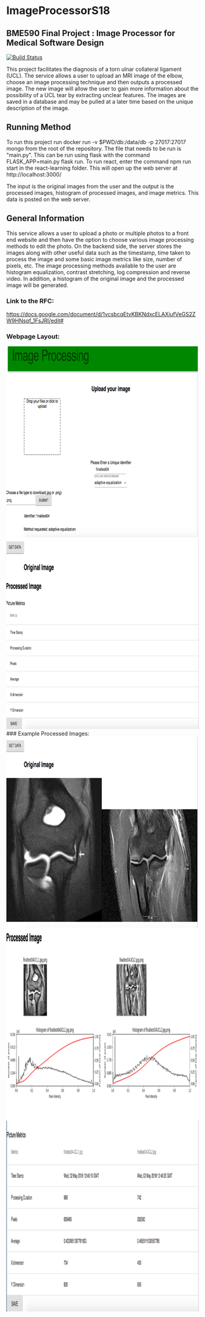 # ImageProcessorS18
## BME590 Final Project : Image Processor for Medical Software Design

[![Build Status](https://travis-ci.org/kmc97/ImageProcessorS18.svg?branch=master)](https://travis-ci.org/kmc97/ImageProcessorS18)

This project facilitates the diagnosis of a torn ulnar collateral ligament (UCL). The service allows a user to upload an MRI image of the elbow, choose an image processing technique and then outputs a processed image. The new image will allow the user to gain more information about the possibility of a UCL tear by extracting unclear features. The images are saved in a database and may be pulled at a later time based on the unique description of the image.

## Running Method
To run this project run docker run -v $PWD/db:/data/db -p 27017:27017 mongo from the root of the repository. The file that needs to be run is "main.py". This can be run using flask with the command FLASK_APP=main.py flask run. To run react, enter the command npm run start in the react-learning folder. This will open up the web server at http://localhost:3000/

The input is the original images from the user and the output is the processed images, histogram of processed images, and image metrics. This data is posted on the web server.

## General Information
This service allows a user to upload a photo or multiple photos to a front end website and then have the option to choose various image processing methods to edit the photo. On the backend side, the server stores the images along with other useful data such as the timestamp, time taken to process the image and some basic image metrics like size, number of pixels, etc. The image processing methods available to the user are histogram equalization, contrast stretching, log compression and reverse video. In addition, a histogram of the original image and the processed image will be generated.

### Link to the RFC:
https://docs.google.com/document/d/1vcsbcqEtvKBKNdxcELAXiufVeGS2ZW9HNsqf_1FsJRI/edit#

### Webpage Layout:
<img src="Screen Shot 2018-05-02 at 12.50.21 PM.png" height="500px"/> 
<img src="Screen Shot 2018-05-02 at 12.51.24 PM.png" height="500px"/> 
### Example Processed Images:
<img src="Screen Shot 2018-05-02 at 12.50.29 PM.png" height="500px"/> 
<img src="Screen Shot 2018-05-02 at 12.50.42 PM.png" height="500px"/> 
<img src="Screen Shot 2018-05-02 at 12.50.49 PM.png" height="500px"/> 


